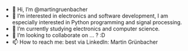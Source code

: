 - 👋 Hi, I’m @martingruenbacher
- 👀 I’m interested in electronics and software development, I am especially interested in Python programming and signal processing.
- 🌱 I’m currently studying electronics and computer science.
- 💞️ I’m looking to collaborate on ... ? :D
- 📫 How to reach me: best via LinkedIn: Martin Grünbacher

<!---
martingruenbacher/martingruenbacher is a ✨ special ✨ repository because its `README.md` (this file) appears on your GitHub profile.
You can click the Preview link to take a look at your changes.
--->
